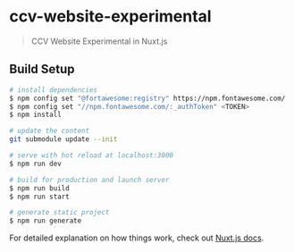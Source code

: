 # ccv-website-experimental

> CCV Website Experimental in Nuxt.js

## Build Setup

```bash
# install dependencies
$ npm config set "@fortawesome:registry" https://npm.fontawesome.com/
$ npm config set "//npm.fontawesome.com/:_authToken" <TOKEN>
$ npm install

# update the content
git submodule update --init

# serve with hot reload at localhost:3000
$ npm run dev

# build for production and launch server
$ npm run build
$ npm run start

# generate static project
$ npm run generate
```

For detailed explanation on how things work, check out [Nuxt.js docs](https://nuxtjs.org).
